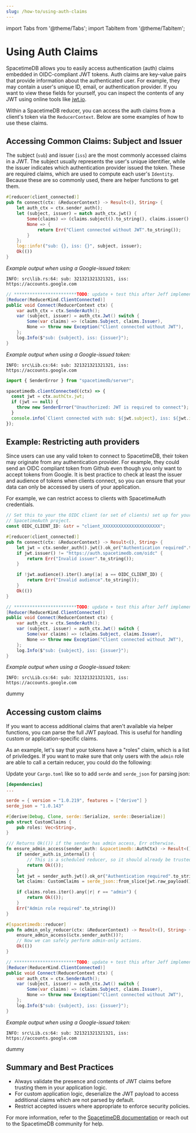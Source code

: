```yaml
---
slug: /how-to/using-auth-claims
---
```


import Tabs from '@theme/Tabs';
import TabItem from '@theme/TabItem';

# Using Auth Claims

SpacetimeDB allows you to easily access authentication (auth) claims embedded in OIDC-compliant JWT tokens. Auth claims are key-value pairs that provide information about the authenticated user. For example, they may contain a user's unique ID, email, or authentication provider. If you want to view these fields for yourself, you can inspect the contents of any JWT using online tools like [jwt.io](https://jwt.io/).

Within a SpacetimeDB reducer, you can access the auth claims from a client's token via the `ReducerContext`. Below are some examples of how to use these claims.

## Accessing Common Claims: Subject and Issuer

The subject (`sub`) and issuer (`iss`) are the most commonly accessed claims in a JWT. The subject usually represents the user's unique identifier, while the issuer indicates which authentication provider issued the token. These are required claims, which are used to compute each user's `Identity`. Because these are so commonly used, there are helper functions to get them.

<Tabs groupId="server-language" defaultValue="rust">
<TabItem value="rust" label="Rust">

```rust
#[reducer(client_connected)]
pub fn connect(ctx: &ReducerContext) -> Result<(), String> {
    let auth_ctx = ctx.sender_auth();
    let (subject, issuer) = match auth_ctx.jwt() {
        Some(claims) => (claims.subject().to_string(), claims.issuer().to_string()),
        None => {
            return Err("Client connected without JWT".to_string());
        }
    };
    log::info!("sub: {}, iss: {}", subject, issuer);
    Ok(())
}
```

*Example output when using a Google-issued token:*
```
INFO: src\lib.rs:64: sub: 321321321321321, iss: https://accounts.google.com
```
</TabItem>
<TabItem value="csharp" label="C#">

```cs
// ************************TODO: update + test this after Jeff implements this in C# ************************
[Reducer(ReducerKind.ClientConnected)]
public void Connect(ReducerContext ctx) {
    var auth_ctx = ctx.SenderAuth();
    var (subject, issuer) = auth_ctx.Jwt() switch {
        Some(var claims) => (claims.Subject, claims.Issuer),
        None => throw new Exception("Client connected without JWT"),
    };
    log.Info($"sub: {subject}, iss: {issuer}");
}
```

*Example output when using a Google-issued token:*
```
INFO: src\Lib.cs:64: sub: 321321321321321, iss: https://accounts.google.com
```

</TabItem>
<TabItem value="typescript" label="TS">

```typescript
import { SenderError } from "spacetimedb/server";

spacetimedb.clientConnected((ctx) => {
  const jwt = ctx.authCtx.jwt;
  if (jwt == null) {
    throw new SenderError("Unauthorized: JWT is required to connect");
  }
  console.info(`Client connected with sub: ${jwt.subject}, iss: ${jwt.issuer}`);
});
```

</TabItem>
</Tabs>

## Example: Restricting auth providers

Since users can use any valid token to connect to SpacetimeDB, their token may originate from any authentication provider. For example, they could send an OIDC compliant token from Github even though you only want to accept tokens from Google. It is best practice to check at least the issuer and audience of tokens when clients connect, so you can ensure that your data can only be accessed by users of your application.

For example, we can restrict access to clients with SpacetimeAuth credentials.

<Tabs groupId="server-language" defaultValue="rust">
<TabItem value="rust" label="Rust">

```rust
// Set this to your the OIDC client (or set of clients) set up for your
// SpacetimeAuth project.
const OIDC_CLIENT_ID: &str = "client_XXXXXXXXXXXXXXXXXXXXXX";

#[reducer(client_connected)]
pub fn connect(ctx: &ReducerContext) -> Result<(), String> {
    let jwt = ctx.sender_auth().jwt().ok_or("Authentication required".to_string())?;
    if jwt.issuer() != "https://auth.spacetimedb.com/oidc" {
        return Err("Invalid issuer".to_string());
    }

    if !jwt.audience().iter().any(|a| a == OIDC_CLIENT_ID) {
        return Err("Invalid audience".to_string());
    }
    Ok(())
}
```

</TabItem>
<TabItem value="csharp" label="C#">

```cs
// ************************TODO: update + test this after Jeff implements this in C# ************************
[Reducer(ReducerKind.ClientConnected)]
public void Connect(ReducerContext ctx) {
    var auth_ctx = ctx.SenderAuth();
    var (subject, issuer) = auth_ctx.Jwt() switch {
        Some(var claims) => (claims.Subject, claims.Issuer),
        None => throw new Exception("Client connected without JWT"),
    };
    log.Info($"sub: {subject}, iss: {issuer}");
}
```

*Example output when using a Google-issued token:*
```
INFO: src\Lib.cs:64: sub: 321321321321321, iss: https://accounts.google.com
```

</TabItem>
<TabItem value="typescript" label="TS">
dummy
</TabItem>
</Tabs>

## Accessing custom claims

If you want to access additional claims that aren't available via helper functions, you can parse the full JWT payload. This is useful for handling custom or application-specific claims.

As an example, let's say that your tokens have a "roles" claim, which is a list of priviledges. If you want to make sure that only users with the `admin` role are able to call a certain reducer, you could do the following:

<Tabs groupId="server-language" defaultValue="rust">
<TabItem value="rust" label="Rust">

Update your `Cargo.toml` like so to add `serde` and `serde_json` for parsing json:

```toml
[dependencies]
...

serde = { version = "1.0.219", features = ["derive"] }
serde_json = "1.0.143"
```

```rust
#[derive(Debug, Clone, serde::Serialize, serde::Deserialize)]
pub struct CustomClaims {
    pub roles: Vec<String>,
}

/// Returns Ok(()) if the sender has admin access, Err otherwise.
fn ensure_admin_access(sender_auth: &spacetimedb::AuthCtx) -> Result<(), String> {
    if sender_auth.is_internal() {
        // This is a scheduled reducer, so it should already be trusted.
        return Ok(());
    }
    let jwt = sender_auth.jwt().ok_or("Authentication required".to_string())?;
    let claims: CustomClaims = serde_json::from_slice(jwt.raw_payload().as_bytes()).map_err(|e| format!("Client connected with invalid JWT: {}", e).to_string())?;

    if claims.roles.iter().any(|r| r == "admin") {
        return Ok(());
    }
    Err("Admin role required".to_string())
}

#[spacetimedb::reducer]
pub fn admin_only_reducer(ctx: &ReducerContext) -> Result<(), String> {
    ensure_admin_access(&ctx.sender_auth())?;
    // Now we can safely perform admin-only actions.
    Ok(())
}
```

</TabItem>
<TabItem value="csharp" label="C#">

```cs
// ************************TODO: update + test this after Jeff implements this in C# ************************
[Reducer(ReducerKind.ClientConnected)]
public void Connect(ReducerContext ctx) {
    var auth_ctx = ctx.SenderAuth();
    var (subject, issuer) = auth_ctx.Jwt() switch {
        Some(var claims) => (claims.Subject, claims.Issuer),
        None => throw new Exception("Client connected without JWT"),
    };
    log.Info($"sub: {subject}, iss: {issuer}");
}
```

*Example output when using a Google-issued token:*
```
INFO: src\Lib.cs:64: sub: 321321321321321, iss: https://accounts.google.com
```

</TabItem>
<TabItem value="typescript" label="TS">
dummy
</TabItem>
</Tabs>


## Summary and Best Practices

- Always validate the presence and contents of JWT claims before trusting them in your application logic.
- For custom application logic, deserialize the JWT payload to access additional claims which are not parsed by default.
- Restrict accepted issuers where appropriate to enforce security policies.

For more information, refer to the [SpacetimeDB documentation](https://spacetimedb.com/docs/) or reach out to the SpacetimeDB community for help.